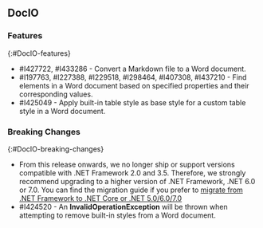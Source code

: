 ## DocIO

### Features
{:#DocIO-features}

* \#I427722, \#I433286 - Convert a Markdown file to a Word document.
* \#I197763, \#I227388, \#I229518, \#I298464, \#I407308, \#I437210 - Find elements in a Word document based on specified properties and their corresponding values.
* \#I425049 - Apply built-in table style as base style for a custom table style in a Word document.

### Breaking Changes
{:#DocIO-breaking-changes}

* From this release onwards, we no longer ship or support versions compatible with .NET Framework 2.0 and 3.5. Therefore, we strongly recommend upgrading to a higher version of .NET Framework, .NET 6.0 or 7.0. You can find the migration guide if you prefer to [migrate from .NET Framework to .NET Core or .NET 5.0/6.0/7.0](https://help.syncfusion.com/file-formats/docio/faqs/migrate-from-net-framework-to-net-core)
* \#I424520 - An **InvalidOperationException** will be thrown when attempting to remove built-in styles from a Word document.
